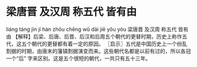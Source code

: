 # 梁唐晋     及汉周     称五代     皆有由

liáng táng jìn 	jí hàn zhōu 	chēng wǔ dài 	jiē yǒu yóu
梁唐晋 	及汉周 	称五代 	皆有由
【解释】后梁、后唐、后晋、后汉和后周五个朝代的更替时期，历史上称作五代，这五个朝代的更替都有着一定的原因。
〖启示〗五代是中国历史上一个纷乱割据的时期，由唐末的藩镇割据演变而来。这些朝代名都是以前有过的，所以各冠一个“后” 字来区别。这是五个很短的朝代，一共只有五十三年。
